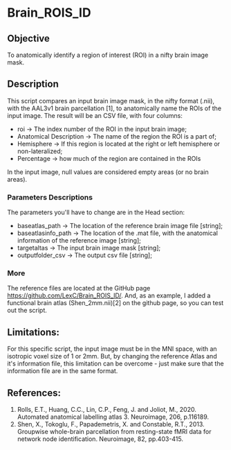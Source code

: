 # Brain_ROIS_ID

## Objective

To anatomically identify a region of interest (ROI) in a nifty brain image mask.

## Description

This script compares an input brain image mask, in the nifty format (.nii), with the AAL3v1 brain parcellation [1], to anatomically name the ROIs of the input image. The result will be an CSV file, with four columns:
- roi -> The index number of the ROI in the input brain image;
- Anatomical Description -> The name of the region the ROI is a part of;
- Hemisphere -> If this region is located at the right or left hemisphere or non-lateralized;
- Percentage -> how much of the region are contained in the ROIs
  
In the input image, null values are considered empty areas (or no brain areas).

### Parameters Descriptions

The parameters you'll have to change are in the Head section:

- baseatlas_path -> The location of the reference brain image file [string];
- baseatlasinfo_path -> The location of the .mat file, with the anatomical information of the reference image [string];
- targetaltas -> The input brain image mask [string];
- outputfolder_csv -> The output csv file [string];
    
### More

The reference files are located at the GitHub page https://github.com/LexC/Brain_ROIS_ID/. And, as an example, I added a functional brain atlas (Shen_2mm.nii)[2] on the github page, so you can test out the script.

## Limitations:

For this specific script, the input image must be in the MNI space, with an isotropic voxel size of 1 or 2mm. But, by changing the reference Atlas and it's information file, this limitation can be overcome - just make sure that the information file are in the same format.

## References:

1. Rolls, E.T., Huang, C.C., Lin, C.P., Feng, J. and Joliot, M., 2020. Automated anatomical labelling atlas 3. Neuroimage, 206, p.116189.
2. Shen, X., Tokoglu, F., Papademetris, X. and Constable, R.T., 2013. Groupwise whole-brain parcellation from resting-state fMRI data for network node identification. Neuroimage, 82, pp.403-415.
